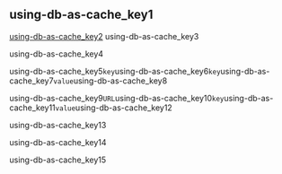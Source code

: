 ## using-db-as-cache_key1
[using-db-as-cache_key2](https://kids.kiddle.co/Cache)
using-db-as-cache_key3

using-db-as-cache_key4

using-db-as-cache_key5`key`using-db-as-cache_key6`key`using-db-as-cache_key7`value`using-db-as-cache_key8

using-db-as-cache_key9`URL`using-db-as-cache_key10`key`using-db-as-cache_key11`value`using-db-as-cache_key12

using-db-as-cache_key13

using-db-as-cache_key14

using-db-as-cache_key15
